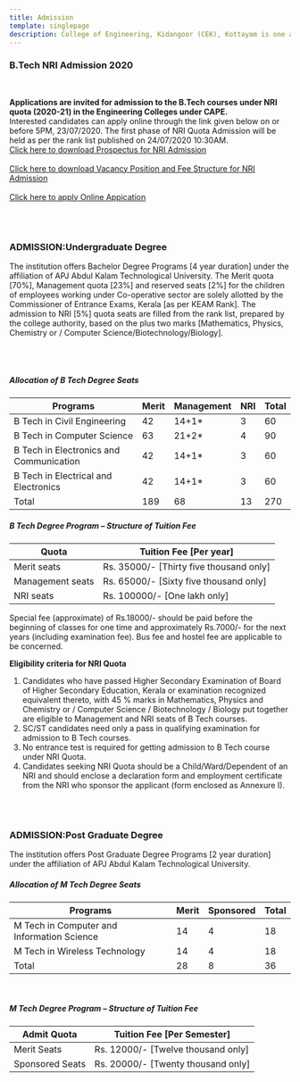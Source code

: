 ```yaml
---
title: Admission
template: singlepage
description: College of Engineering, Kidangoor (CEK), Kottayam is one among the premier institutions in the state. The college is governed by the Co-operative Academy of Professional Education established by the Government of Kerala. The admissions are based on the rank obtained by the students in the State Entrance examinations and functioning of the college is according to the rules and regulations formulated by the Government of Kerala.
---
```


<h3>B.Tech NRI Admission 2020 </h3>
<br>

**Applications are invited for admission to the B.Tech courses under NRI quota (2020-21) in the Engineering Colleges under CAPE.**<br>
Interested candidates can apply online through the link given below on or before 5PM, 23/07/2020. The first phase of NRI Quota Admission will be held as per the rank list published on 24/07/2020 10:30AM.<br>
 [Click here to download Prospectus for NRI Admission](NRI_Prospectus_2020-2021.pdf)<br><br>
 [Click here to download Vacancy Position and Fee Structure for NRI Admission](NRI_2020-21_Vacancy_Position_Fee_Structure.pdf)<br><br>
 [Click here to apply Online Appication](https://forms.gle/peKwSHiG5HQyUp7o7)
 
 
<br>
<br>
 
<h3>ADMISSION:Undergraduate Degree</h3>

The institution offers Bachelor Degree Programs [4 year duration] under the affiliation of APJ Abdul Kalam Technological University. The Merit quota [70%], Management quota [23%] and reserved seats [2%] for the children of employees working under Co-operative sector are solely allotted by the Commissioner of Entrance Exams, Kerala [as per KEAM Rank]. The admission to NRI [5%] quota seats are filled from the rank list, prepared by the college authority, based on the plus two marks [Mathematics, Physics, Chemistry or / Computer Science/Biotechnology/Biology].


 
<br>
<br>
<h5>Allocation of B Tech Degree Seats</h5>

| Programs | Merit | Management | NRI | Total |
|-----------------------------------------|-------|------------|-----|-------|
| B Tech in Civil Engineering | 42 | 14+1* | 3 | 60 |
| B Tech in Computer Science | 63 | 21+2* | 4 | 90 |
| B Tech in Electronics and Communication | 42 | 14+1* | 3 | 60 |
| B Tech in Electrical and Electronics | 42 | 14+1* | 3 | 60 |
| Total | 189 | 68 | 13 | 270 |

<h5>B Tech Degree Program – Structure of Tuition Fee</h5>

| Quota | Tuition Fee [Per year] |
|------------------|-----------------------------------------|
| Merit seats | Rs. 35000/- [Thirty five thousand only] |
| Management seats | Rs. 65000/- [Sixty five thousand only] |
| NRI seats | Rs. 100000/- [One lakh only] |

 Special fee (approximate) of Rs.18000/- should be paid before the beginning of classes for one time and approximately Rs.7000/- for the next years (including examination fee). Bus fee and hostel fee are applicable to be concerned.

 **Eligibility criteria for NRI Quota**

 <ol>
  <li>Candidates who have passed Higher Secondary Examination of Board of Higher Secondary Education, Kerala or examination recognized equivalent thereto, with 45 % marks in Mathematics, Physics and Chemistry or / Computer Science / Biotechnology / Biology put together are eligible to Management and NRI seats of B Tech courses.</li>
  <li>SC/ST candidates need only a pass in qualifying examination for admission to B Tech courses.</li>
  <li>No entrance test is required for getting admission to B Tech course under NRI Quota.</li>
  <li>Candidates seeking NRI Quota should be a Child/Ward/Dependent of an NRI and should enclose a declaration form and employment certificate from the NRI who sponsor the applicant (form enclosed as Annexure I).</li>
</ol>

<br>
<br>

<h3>ADMISSION:Post Graduate Degree</h3>

The institution offers Post Graduate Degree Programs [2 year duration] under the affiliation of APJ Abdul Kalam Technological University.

<h5>Allocation of M Tech Degree Seats</h5>

| Programs | Merit | Sponsored | Total |
|--------------------------------------------|-------|-----------|-------|
| M Tech in Computer and Information Science | 14 | 4 | 18 |
| M Tech in Wireless Technology | 14 | 4 | 18 |
| Total | 28 | 8 | 36 |

<br>

<h5>M Tech Degree Program – Structure of Tuition Fee</h5>



| Admit Quota | Tuition Fee [Per Semester] |
|-----------------|------------------------------------|
| Merit Seats | Rs. 12000/- [Twelve thousand only] |
| Sponsored Seats | Rs. 20000/- [Twenty thousand only] |
